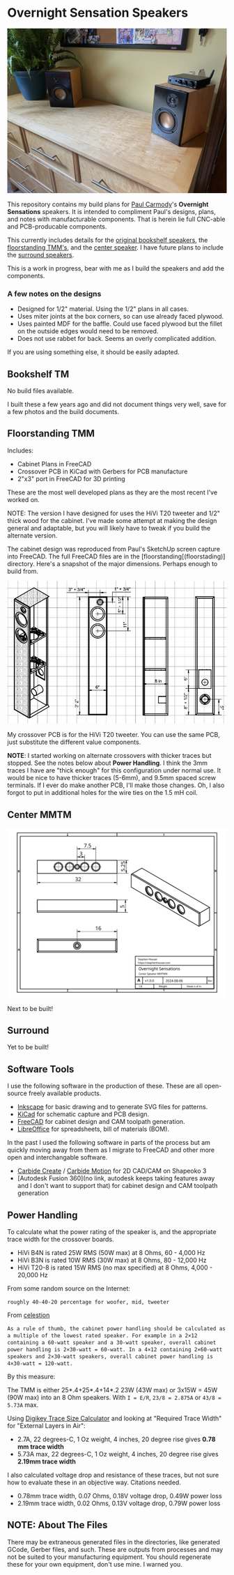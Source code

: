 # Overnight Sensation Speakers

![Overnight Sensations](bookshelf/assets/desktop.jpg?raw=true)

This repository contains my build plans for [Paul Carmody](https://sites.google.com/site/undefinition/diy?authuser=0)'s **Overnight Sensations** speakers. It is intended to compliment Paul's designs, plans, and notes with manufacturable components. That is herein lie full CNC-able and PCB-producable components.

This currently includes details for the [original bookshelf speakers](https://sites.google.com/site/undefinition/bookshelf-speakers/diy-overnightsensations), the [floorstanding TMM's](https://sites.google.com/site/undefinition/floorstanding-speakers/overnightsensationtmm?authuser=0), and the [center speaker](https://sites.google.com/site/undefinition/home-theater-speakers/overnightsensationcenterchannelbipolewhatwhen?authuser=0). I have future plans to include the [surround speakers](https://sites.google.com/site/undefinition/home-theater-speakers/overnightsensationcenterchannelbipolewhatwhen?authuser=0).

This is a work in progress, bear with me as I build the speakers and add the components.

### A few notes on the designs

- Designed for 1/2" material. Using the 1/2" plans in all cases.
- Uses miter joints at the box corners, so can use already faced plywood.
- Uses painted MDF for the baffle. Could use faced plywood but the fillet on the outside edges would need to be removed.
- Does not use rabbet for back. Seems an overly complicated addition.

If you are using something else, it should be easily adapted.

## Bookshelf TM

No build files available.

I built these a few years ago and did not document things very well, save for a few photos and the build documents.

## Floorstanding TMM

Includes:

- Cabinet Plans in FreeCAD
- Crossover PCB in KiCad with Gerbers for PCB manufacture
- 2"x3" port in FreeCAD for 3D printing

These are the most well developed plans as they are the most recent I've worked on.

NOTE: The version I have designed for uses the HiVi T20 tweeter and 1/2" thick wood for the cabinet. I've made some attempt at making the design general and adaptable, but you will likely have to tweak if you build the alternate version.

The cabinet design was reproduced from Paul's SketchUp screen capture into FreeCAD. The full FreeCAD files are in the [floorstanding[(floorstading)] directory. Here's a snapshot of the major dimensions. Perhaps enough to build from.

![Cabinet Drawing](/floorstanding/assets/cabinet-drawing.png?raw=true)

My crossover PCB is for the HiVi T20 tweeter. You can use the same PCB, just substitute the different value components.

**NOTE**: I started working on alternate crossovers with thicker traces but stopped. See the notes below about **Power Handling**. I think the 3mm traces I have are "thick enough" for this configuration under normal use. It would be nice to have thicker traces (5-6mm), and 9.5mm spaced screw terminals. If I ever do make another PCB, I'll make those changes. Oh, I also forgot to put in additional holes for the wire ties on the 1.5 mH coil.

## Center MMTM

![Cabinet Drawing](/center/assets/cabinet-drawing.svg?raw=true)

Next to be built!

## Surround

Yet to be built!

## Software Tools

I use the following software in the production of these. These are all open-source freely available products.

- [Inkscape](https://inkscape.org) for basic drawing and to generate SVG files for patterns.
- [KiCad](https://www.kicad.org) for schematic capture and PCB design.
- [FreeCAD](https://www.freecad.org) for cabinet design and CAM toolpath generation.
- [LibreOffice](https://www.libreoffice.org) for spreadsheets, bill of materials (BOM).

In the past I used the following software in parts of the process but am quickly moving away from them as I migrate to FreeCAD and other more open and interchangable software.

- [Carbide Create](https://carbide3d.com/carbidecreate/) / [Carbide Motion](https://carbide3d.com/carbidemotion/) for 2D CAD/CAM on Shapeoko 3
- [Autodesk Fusion 360](no link, autodesk keeps taking features away and I don't want to support that) for cabinet design and CAM toolpath generation

## Power Handling

To calculate what the power rating of the speaker is, and the appropriate trace width for the crossover boards.

- HiVi B4N is rated 25W RMS (50W max) at 8 Ohms, 60 - 4,000 Hz
- HiVi B3N is rated 10W RMS (30W max) at 8 Ohms, 80 - 12,000 Hz
- HiVi T20-8 is rated 15W RMS (no max specified) at 8 Ohms, 4,000 - 20,000 Hz

From some random source on the Internet:

    roughly 40-40-20 percentage for woofer, mid, tweeter

From [celestion](https://celestion.com/blog/power-handling-all-you-need-to-know/)

    As a rule of thumb, the cabinet power handling should be calculated as a multiple of the lowest rated speaker. For example in a 2×12 containing a 60-watt speaker and a 30-watt speaker, overall cabinet power handling is 2×30-watt = 60-watt. In a 4×12 containing 2×60-watt speakers and 2×30-watt speakers, overall cabinet power handling is 4×30-watt = 120-watt.

By this measure:

The TMM is either 25*.4+25*.4+14*.2 23W (43W max) or 3x15W = 45W (90W max) into an 8 Ohm speakers. With `I = E/R`, `23/8 = 2.875A` or `43/8 = 5.73A` max.

Using [Digikey Trace Size Calculator](https://www.digikey.com/en/resources/conversion-calculators/conversion-calculator-pcb-trace-width) and looking at "Required Trace Width" for "External Layers in Air":

- 2.7A, 22 degrees-C, 1 Oz weight, 4 inches, 20 degree rise gives **0.78 mm trace width**
- 5.73A max, 22 degrees-C, 1 Oz weight, 4 inches, 20 degree rise gives **2.19mm trace width**

I also calculated voltage drop and resistance of these traces, but not sure how to evaluate these in an objective way. Citations needed.

- 0.78mm trace width, 0.07 Ohms, 0.18V voltage drop, 0.49W power loss
- 2.19mm trace width, 0.02 Ohms, 0.13V voltage drop, 0.79W power loss

## NOTE: About The Files

There may be extraneous generated files in the directories, like generated GCode, Gerber files, and such. These are outputs from processes and may not be suited to your manufacturing equipment. You should regenerate these for your own equipment, don't use mine. I warned you.

